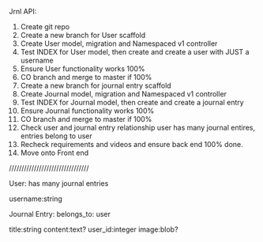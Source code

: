 Jrnl API:

1. Create git repo 
2. Create a new branch for User scaffold
3. Create User model, migration and Namespaced v1 controller
4. Test INDEX for User model, then create and create a user with JUST a username 
5. Ensure User functionality works 100%
6. CO branch and merge to master if 100%
7. Create a new branch for journal entry scaffold 
8. Create Journal model, migration and Namespaced v1 controller
9. Test INDEX for Journal model, then create and create a journal entry 
10. Ensure Journal functionality works 100%
11. CO branch and merge to master if 100%
12. Check user and journal entry relationship   user has many journal entires, entries belong to user
13. Recheck requirements and videos and ensure back end 100% done. 
14. Move onto Front end 

////////////////////////////////

User:
has many journal entries

username:string

Journal Entry:
belongs_to: user

title:string
content:text?
user_id:integer
image:blob?
